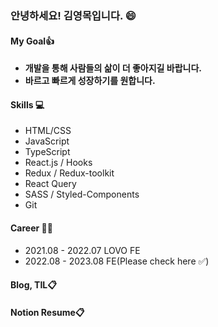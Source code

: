 ### 안녕하세요! 김영목입니다. 😄

#### My Goal👍
- **개발을 통해 사람들의 삶이 더 좋아지길 바랍니다.**
- **바르고 빠르게 성장하기를 원합니다.**

#### Skills 💻
- HTML/CSS
- JavaScript
- TypeScript
- React.js / Hooks
- Redux / Redux-toolkit
- React Query
- SASS / Styled-Components
- Git

#### Career 🏃🏻
- 2021.08 - 2022.07 LOVO FE
- 2022.08 - 2023.08 FE(<a href="https://github.com/kim-youngmok" style="text-decoration:none" target="_blank">Please check here ✅</a>)

#### <a href="https://chain-factory-afd.notion.site/TIL-3db350c038c5492ebc336f378e3365a6" style="text-decoration:none" target="_blank">Blog, TIL📋</a>
#### <a href="https://www.notion.so/0683744886ba4e76b22fbc2a0b66b03c" style="text-decoration:none" target="_blank">Notion Resume📋</a>

<!--
**mokyoungg/mokyoungg** is a ✨ _special_ ✨ repository because its `README.md` (this file) appears on your GitHub profile.

Here are some ideas to get you started:

- 🔭 I’m currently working on ...
- 🌱 I’m currently learning ...
- 👯 I’m looking to collaborate on ...
- 🤔 I’m looking for help with ...
- 💬 Ask me about ...
- 📫 How to reach me: ...
- 😄 Pronouns: ...
- ⚡ Fun fact: ...
-->
